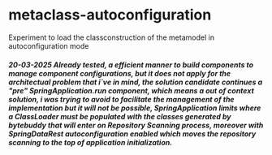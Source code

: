# metaclass-autoconfiguration
Experiment to load the classconstruction of the metamodel in autoconfiguration mode

##### 20-03-2025 Already tested, a efficient manner to build components to manage component configurations, but it does not apply for the architectual problem that i`ve in mind, the solution candidate continues a "pre" SpringApplication.run component, which means a out of context solution, i was trying to avoid to facilitate the management of the implementation but it will not be possible, SpringApplication limits where a ClassLoader must be populated with the classes generated by bytebuddy that will enter on Repository Scanning process, moreover with SpringDataRest autoconfiguration enabled which moves the repository scanning to the top of application initialization.
